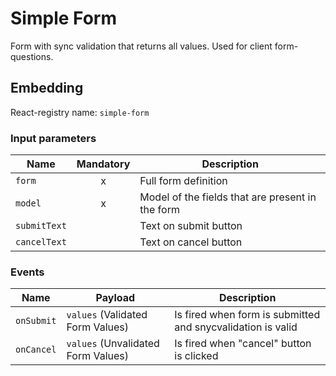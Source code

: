 # Simple Form
Form with sync validation that returns all values. Used for client form-questions.

## Embedding

React-registry name: `simple-form`

### Input parameters

| Name                   | Mandatory | Description
|------------------------|:---------:|-------------
| `form`                 | x         | Full form definition 
| `model`                | x         | Model of the fields that are present in the form
| `submitText`           |           | Text on submit button
| `cancelText`           |           | Text on cancel button


### Events

| Name            | Payload                             | Description
|-----------------|--------------------------------------------------------------------------------------------------------------------|-------------
| `onSubmit`      | `values` (Validated Form Values)    | Is fired when form is submitted and snycvalidation is valid
| `onCancel`      | `values` (Unvalidated Form Values)  | Is fired when "cancel" button is clicked
